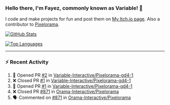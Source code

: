 ### Hello there, I'm Fayez, commonly known as Variable! 👋
I code and make projects for fun and post them on [My Itch.io page](https://variable-industries.itch.io/). Also a contributor to [Pixelorama](https://github.com/Orama-Interactive/Pixelorama).

[![GitHub Stats](https://github-readme-stats.vercel.app/api/?username=Variable-ind&show_icons=true&theme=merko)](https://github.com/anuraghazra/github-readme-stats)

[![Top Languages](https://github-readme-stats.vercel.app/api/top-langs/?username=Variable-ind&layout=compact&theme=merko)](https://github.com/anuraghazra/github-readme-stats)

---

### :zap: Recent Activity

<!--START_SECTION:activity-->
1. 💪 Opened PR [#2](https://github.com/Variable-Interactive/Pixelorama-gd4-1/pull/2) in [Variable-Interactive/Pixelorama-gd4-1](https://github.com/Variable-Interactive/Pixelorama-gd4-1)
2. ❌ Closed PR [#1](https://github.com/Variable-Interactive/Pixelorama-gd4-1/pull/1) in [Variable-Interactive/Pixelorama-gd4-1](https://github.com/Variable-Interactive/Pixelorama-gd4-1)
3. 💪 Opened PR [#1](https://github.com/Variable-Interactive/Pixelorama-gd4-1/pull/1) in [Variable-Interactive/Pixelorama-gd4-1](https://github.com/Variable-Interactive/Pixelorama-gd4-1)
4. ❌ Closed PR [#871](https://github.com/Orama-Interactive/Pixelorama/pull/871) in [Orama-Interactive/Pixelorama](https://github.com/Orama-Interactive/Pixelorama)
5. 🗣 Commented on [#871](https://github.com/Orama-Interactive/Pixelorama/issues/871) in [Orama-Interactive/Pixelorama](https://github.com/Orama-Interactive/Pixelorama)
<!--END_SECTION:activity-->

<!--
**Variable-ind/Variable-ind** is a ✨ _special_ ✨ repository because its `README.md` (this file) appears on your GitHub profile.

Here are some ideas to get you started:
- 🌱 I’m currently studying at ...
- 🔭 I’m currently working on ...
- 👯 I’m looking to collaborate on ...
- 🤔 I’m looking for help with ...
- 💬 Ask me about ...
- 📫 How to reach me: ...
- ⚡ Fun fact: ...
-->
